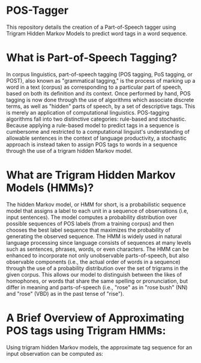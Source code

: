 # POS-Tagger
This repository details the creation of a Part-of-Speech tagger using Trigram Hidden Markov Models to predict word tags in a word sequence.

# What is Part-of-Speech Tagging?

In corpus linguistics, part-of-speech tagging (POS tagging, PoS tagging, or POST), also known as "grammatical tagging," is the process of marking up a word in a text (corpus) as corresponding to a particular part of speech, based on both its definition and its context. Once performed by hand, POS tagging is now done through the use of algorithms which associate discrete terms, as well as "hidden" parts of speech, by a set of descriptive tags. This is merely an application of computational linguistics. POS-tagging algorithms fall into two distinctive categories: rule-based and stochastic. Because applying a rule-based model to predict tags in a sequence is cumbersome and restricted to a computational linguist's understanding of allowable sentences in the context of language productivity, a stochastic approach is instead taken to assign POS tags to words in a sequence through the use of a trigram hidden Markov model. 

# What are Trigram Hidden Markov Models (HMMs)?

The hidden Markov model, or HMM for short, is a probabilistic sequence model that assigns a label to each unit in a sequence of observations (i.e, input sentences). The model computes a probability distribution over possible sequences of POS labels (from a training corpus) and then chooses the best label sequence that maximizes the probability of generating the observed sequence. The HMM is widely used in natural language processing since language consists of sequences at many levels such as sentences, phrases, words, or even characters. The HMM can be enhanced to incorporate not only unobservable parts-of-speech, but also observable components (i.e., the actual order of words in a sequence) through the use of a probability distribution over the set of trigrams in the given corpus. This allows our model to distinguish between the likes of homophones, or words that share the same spelling or pronunciation, but differ in meaning and parts-of-speech (i.e., "rose" as in "rose bush" (NN) and "rose" (VBD) as in the past tense of "rise").

# A Brief Overview of Approximating POS tags using Trigram HMMs:

Using trigram hidden Markov models, the approximate tag sequence for an input observation can be computed as:



